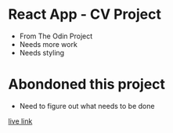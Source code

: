 # React App - CV Project

- From The Odin Project
- Needs more work
- Needs styling

# Abondoned this project

- Need to figure out what needs to be done

[live link](https://areksoulahian.github.io/cv-project/)
